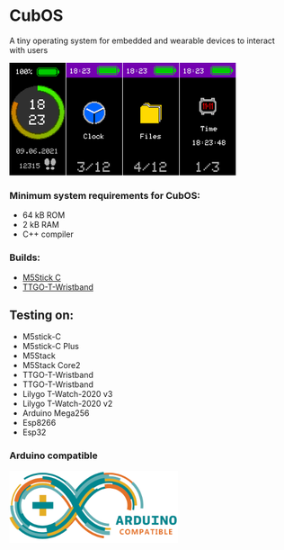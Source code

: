 # CubOS

A tiny operating system for embedded and wearable devices to interact with users

<img alt="CubOS watch screenshot" src="documentation\images\screenshots\screenshots_common.png" width="403">

### Minimum system requirements for CubOS:
* 64 kB ROM
* 2 kB RAM
* С++ compiler

### Builds:
* [M5Stick C](releases/M5StickC/)
* [TTGO-T-Wristband](releases/TTGO_T-Wristband/)

## Testing on:
- M5stick-C
- M5stick-C Plus
- M5Stack
- M5Stack Core2
- TTGO-T-Wristband
- TTGO-T-Wristband
- Lilygo T-Watch-2020 v3
- Lilygo T-Watch-2020 v2
- Arduino Mega256
- Esp8266
- Esp32

### Arduino compatible
<img alt="arduino compatible" src="documentation\images\arduino_compatible.png" width="300">



